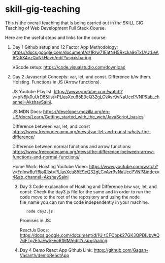# skill-gig-teaching

This is the overall teaching that is being carried out in the SKILL GIG Teaching of Web Development Full Stack Course. 

Here are the useful steps and links for the course:

1. Day 1
   Github setup and 12 Factor App Methodology: https://docs.google.com/document/d/1Rrw71EatNH5Rxcka9oTx1AUtLeAAQJiX4vzQuNkHavo/edit?usp=sharing
   
   VScode setup: https://code.visualstudio.com/download

3. Day 2
   Javascript Concepts: var, let, and const. Difference b/w them. Hoisting. Functions in JS (Arrow functions).
   
   JS Youtube Playlist: https://www.youtube.com/watch?v=pN6jk0uUrD8&list=PLlasXeu85E9cQ32gLCvAvr9vNaUccPVNP&ab_channel=AkshaySaini.
   
   JS MDN Docs: https://developer.mozilla.org/en-US/docs/Learn/Getting_started_with_the_web/JavaScript_basics

   Difference between var, let, and const https://www.freecodecamp.org/news/var-let-and-const-whats-the-difference/

   Difference between normal functions and arrow functions: https://www.freecodecamp.org/news/the-difference-between-arrow-functions-and-normal-functions/

   Home Work:
      Hoisting Youtube Video: https://www.youtube.com/watch?v=Fnlnw8uY6jo&list=PLlasXeu85E9cQ32gLCvAvr9vNaUccPVNP&index=4&ab_channel=AkshaySaini

   3. Day 3
      Code explanation of Hositing and Difference b/w var, let, and const: Check the day3.js file for the same and in order to run the code
      move to the root of the repository and using the node file_name you can run the code independently in your machine.

      ```
         node day3.js
      ```

      Promises in JS:

      ReactJs Docs: https://docs.google.com/document/d/1U_tCFCbpk27GK3QPDIJbvAQ76ETg7EhJEw5Feo9f9lM/edit?usp=sharing

   4. Day 4
      Demo React App Github Link: https://github.com/Gagan-Vasanth/demoReactApp


